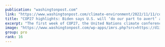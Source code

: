 ```yaml
---
publication: "washingtonpost.com"
link: "https://www.washingtonpost.com/climate-environment/2022/11/11/cop27-live-updates-biden-egypt/"
title: "COP27 highlights: Biden says U.S. will ‘do our part to avert’ a ‘climate hell’ during address in Egypt"
excerpt: "The first week of COP27, the United Nations climate conference, is underway in Egypt. President Biden is attending events with other world leaders."
image: "https://www.washingtonpost.com/wp-apps/imrs.php?src=https://d1i4t8bqe7zgj6.cloudfront.net/11-11-2022/t_3d5af52991554f3793dccdcdec5407a4_name_1___1920x1080___30p_00_46_58_16_Still015.jpg&w=1440"
group: pro
rank: 16
---
```

